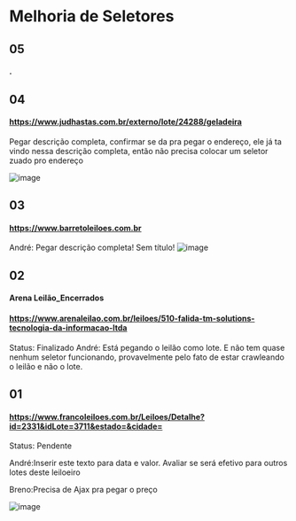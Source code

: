 # Melhoria de Seletores
## 05
#### .

## 04
#### https://www.judhastas.com.br/externo/lote/24288/geladeira
Pegar descrição completa, confirmar se da pra pegar o endereço, ele já ta vindo nessa descrição completa, então não precisa colocar um seletor zuado pro endereço

![image](https://github.com/Apiraja/U.Move_Captacao/assets/137231287/09a67a73-4c95-4ca1-9fe4-0594e9939690)


## 03
#### https://www.barretoleiloes.com.br
André: Pegar descrição completa! Sem título!
![image](https://github.com/Apiraja/U.Move_Captacao/assets/137231287/94b94566-2d72-4bfd-9b19-4cd7dc4b1a5f)


## 02
#### Arena Leilão_Encerrados
#### https://www.arenaleilao.com.br/leiloes/510-falida-tm-solutions-tecnologia-da-informacao-ltda
Status: Finalizado
André: Está pegando o leilão como lote. E não tem quase nenhum seletor funcionando, provavelmente pelo fato de estar crawleando o leilão e não o lote.

## 01 
#### https://www.francoleiloes.com.br/Leiloes/Detalhe?id=2331&idLote=3711&estado=&cidade=

Status: Pendente

André:Inserir este texto para data e valor. Avaliar se será efetivo para outros lotes deste leiloeiro 

Breno:Precisa de Ajax pra pegar o preço

![image](https://github.com/Apiraja/U.Move_Captacao/assets/137231287/47384c39-1552-4a15-8327-0b34a7538b1c)

